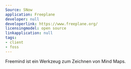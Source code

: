 ```yaml
---
Source: SNow
application: Freeplane
developer: null
developerlink: https://www.freeplane.org/
licensingmodel: open source
linkapplication: null
tags:
- client
- foss
---
```

Freemind ist ein Werkzeug zum Zeichnen von Mind Maps. 
